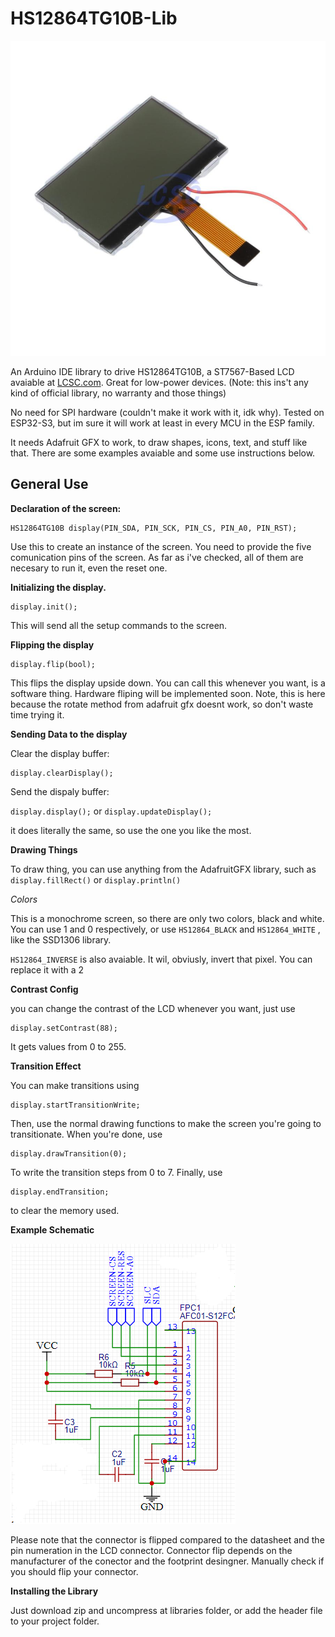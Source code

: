 # HS12864TG10B-Lib

![LCD Image](item.jpg)

An Arduino IDE library to drive HS12864TG10B, a ST7567-Based LCD avaiable at [LCSC.com](https://www.lcsc.com/product-detail/LCD-Screen_HS-HS12864TG10B_C18198252.html). Great for low-power devices. 
(Note: this ins't any kind of official library, no warranty and those things)



No need for SPI hardware (couldn't make it work with it, idk why). Tested on ESP32-S3, but im sure it will work at least in every MCU in the ESP family. 

It needs Adafruit GFX to work, to draw shapes, icons, text, and stuff like that. There are some examples avaiable and some use instructions below.



## General Use

**Declaration of the screen:**

    HS12864TG10B display(PIN_SDA, PIN_SCK, PIN_CS, PIN_A0, PIN_RST);

Use this to create an instance of the screen. You need to provide the five comunication pins of the screen. As far as i've checked, all of them are necesary to run it, even the reset one.

**Initializing the display.**

    display.init();
This will send all the setup commands to the screen.

**Flipping the display**

    display.flip(bool);
This flips the display upside down. You can call this whenever you want, is a software thing. Hardware fliping will be implemented soon. Note, this is here because the rotate method from adafruit gfx doesnt work, so don't waste time trying it.

**Sending Data to the display**

Clear the display buffer:

    display.clearDisplay();

Send the dispaly buffer:

`display.display();`  or  `display.updateDisplay();`

it does literally the same, so use the one you like the most.

**Drawing Things**

To draw thing, you can use anything from the AdafruitGFX library, such as `display.fillRect()` or `display.println()`

*Colors*

This is a monochrome screen, so there are only two colors, black and white. You can use 1 and 0 respectively, or use `HS12864_BLACK` and `HS12864_WHITE` , like the SSD1306 library.

`HS12864_INVERSE` is also avaiable. It wil, obviusly, invert that pixel. You can replace it with a 2

 
**Contrast Config**

you can change the contrast of the LCD whenever you want, just use 

    display.setContrast(88);

It gets values from 0 to 255. 

**Transition Effect**

You can make transitions using

    display.startTransitionWrite;

Then, use the normal drawing functions to make the screen you're going to transitionate.
When you're done, use

    display.drawTransition(0);

To write the transition steps from 0 to 7. 
Finally, use 

    display.endTransition;

to clear the memory used.

**Example Schematic**

![Example schematic](schem.png)

Please note that the connector is flipped compared to the datasheet and the pin numeration in the LCD connector. Connector flip depends on the manufacturer of the conector and the footprint desingner. Manually check if you should flip your connector.

**Installing the Library**

Just download zip and uncompress at libraries folder, or add the header file to your project folder.
